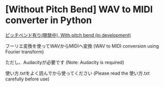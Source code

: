 # [Without Pitch Bend] WAV to MIDI converter in Python

[ピッチベンド有り(開発中), With pitch bend (in development)](https://github.com/Bistanium/wav_to_midi_pitch_bend)

フーリエ変換を使ってWAVからMIDIへ変換
(WAV to MIDI conversion using Fourier transform)

ただし、Audacityが必要です
(Note: Audacity is required)

使い方.txtをよく読んでから使ってください
(Please read the 使い方.txt carefully before use)

